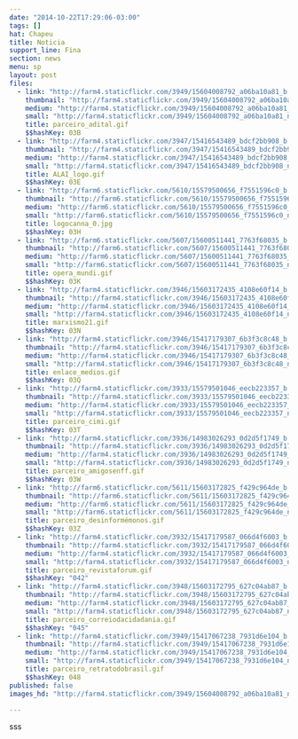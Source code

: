 ```yaml
---
date: "2014-10-22T17:29:06-03:00"
tags: []
hat: Chapeu
title: Noticia
support_line: Fina
section: news
menu: sp
layout: post
files:
  - link: "http://farm4.staticflickr.com/3949/15604008792_a06ba10a81_b.jpg"
    thumbnail: "http://farm4.staticflickr.com/3949/15604008792_a06ba10a81_t.jpg"
    medium: "http://farm4.staticflickr.com/3949/15604008792_a06ba10a81_z.jpg"
    small: "http://farm4.staticflickr.com/3949/15604008792_a06ba10a81_n.jpg"
    title: parceiro_adital.gif
    $$hashKey: 03B
  - link: "http://farm4.staticflickr.com/3947/15416543489_bdcf2bb908_b.jpg"
    thumbnail: "http://farm4.staticflickr.com/3947/15416543489_bdcf2bb908_t.jpg"
    medium: "http://farm4.staticflickr.com/3947/15416543489_bdcf2bb908_z.jpg"
    small: "http://farm4.staticflickr.com/3947/15416543489_bdcf2bb908_n.jpg"
    title: ALAI_logo.gif
    $$hashKey: 03E
  - link: "http://farm6.staticflickr.com/5610/15579500656_f7551596c0_b.jpg"
    thumbnail: "http://farm6.staticflickr.com/5610/15579500656_f7551596c0_t.jpg"
    medium: "http://farm6.staticflickr.com/5610/15579500656_f7551596c0_z.jpg"
    small: "http://farm6.staticflickr.com/5610/15579500656_f7551596c0_n.jpg"
    title: logocanna_0.jpg
    $$hashKey: 03H
  - link: "http://farm6.staticflickr.com/5607/15600511441_7763f68035_b.jpg"
    thumbnail: "http://farm6.staticflickr.com/5607/15600511441_7763f68035_t.jpg"
    medium: "http://farm6.staticflickr.com/5607/15600511441_7763f68035_z.jpg"
    small: "http://farm6.staticflickr.com/5607/15600511441_7763f68035_n.jpg"
    title: opera_mundi.gif
    $$hashKey: 03K
  - link: "http://farm4.staticflickr.com/3946/15603172435_4108e60f14_b.jpg"
    thumbnail: "http://farm4.staticflickr.com/3946/15603172435_4108e60f14_t.jpg"
    medium: "http://farm4.staticflickr.com/3946/15603172435_4108e60f14_z.jpg"
    small: "http://farm4.staticflickr.com/3946/15603172435_4108e60f14_n.jpg"
    title: marxismo21.gif
    $$hashKey: 03N
  - link: "http://farm4.staticflickr.com/3946/15417179307_6b3f3c8c48_b.jpg"
    thumbnail: "http://farm4.staticflickr.com/3946/15417179307_6b3f3c8c48_t.jpg"
    medium: "http://farm4.staticflickr.com/3946/15417179307_6b3f3c8c48_z.jpg"
    small: "http://farm4.staticflickr.com/3946/15417179307_6b3f3c8c48_n.jpg"
    title: enlace_medios.gif
    $$hashKey: 03Q
  - link: "http://farm4.staticflickr.com/3933/15579501046_eecb223357_b.jpg"
    thumbnail: "http://farm4.staticflickr.com/3933/15579501046_eecb223357_t.jpg"
    medium: "http://farm4.staticflickr.com/3933/15579501046_eecb223357_z.jpg"
    small: "http://farm4.staticflickr.com/3933/15579501046_eecb223357_n.jpg"
    title: parceiro_cimi.gif
    $$hashKey: 03T
  - link: "http://farm4.staticflickr.com/3936/14983026293_0d2d5f1749_b.jpg"
    thumbnail: "http://farm4.staticflickr.com/3936/14983026293_0d2d5f1749_t.jpg"
    medium: "http://farm4.staticflickr.com/3936/14983026293_0d2d5f1749_z.jpg"
    small: "http://farm4.staticflickr.com/3936/14983026293_0d2d5f1749_n.jpg"
    title: parceiro_amigosenff.gif
    $$hashKey: 03W
  - link: "http://farm6.staticflickr.com/5611/15603172825_f429c964de_b.jpg"
    thumbnail: "http://farm6.staticflickr.com/5611/15603172825_f429c964de_t.jpg"
    medium: "http://farm6.staticflickr.com/5611/15603172825_f429c964de_z.jpg"
    small: "http://farm6.staticflickr.com/5611/15603172825_f429c964de_n.jpg"
    title: parceiro_desinformémonos.gif
    $$hashKey: 03Z
  - link: "http://farm4.staticflickr.com/3932/15417179587_066d4f6003_b.jpg"
    thumbnail: "http://farm4.staticflickr.com/3932/15417179587_066d4f6003_t.jpg"
    medium: "http://farm4.staticflickr.com/3932/15417179587_066d4f6003_z.jpg"
    small: "http://farm4.staticflickr.com/3932/15417179587_066d4f6003_n.jpg"
    title: parceiro_revistaforum.gif
    $$hashKey: "042"
  - link: "http://farm4.staticflickr.com/3948/15603172795_627c04ab87_b.jpg"
    thumbnail: "http://farm4.staticflickr.com/3948/15603172795_627c04ab87_t.jpg"
    medium: "http://farm4.staticflickr.com/3948/15603172795_627c04ab87_z.jpg"
    small: "http://farm4.staticflickr.com/3948/15603172795_627c04ab87_n.jpg"
    title: parceiro_correiodacidadania.gif
    $$hashKey: "045"
  - link: "http://farm4.staticflickr.com/3949/15417067238_7931d6e104_b.jpg"
    thumbnail: "http://farm4.staticflickr.com/3949/15417067238_7931d6e104_t.jpg"
    medium: "http://farm4.staticflickr.com/3949/15417067238_7931d6e104_z.jpg"
    small: "http://farm4.staticflickr.com/3949/15417067238_7931d6e104_n.jpg"
    title: parceiro_retratodobrasil.gif
    $$hashKey: 048
published: false
images_hd: "http://farm4.staticflickr.com/3949/15604008792_a06ba10a81_n.jpg"

---
```

<p>sss</p>
